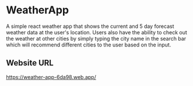 # WeatherApp

A simple react weather app that shows the current and 5 day forecast weather data at the user's location. Users also have the ability to check out the weather at other cities by simply typing the city name in the search bar which will recommend different cities to the user based on the input.

## Website URL

https://weather-app-6da98.web.app/
